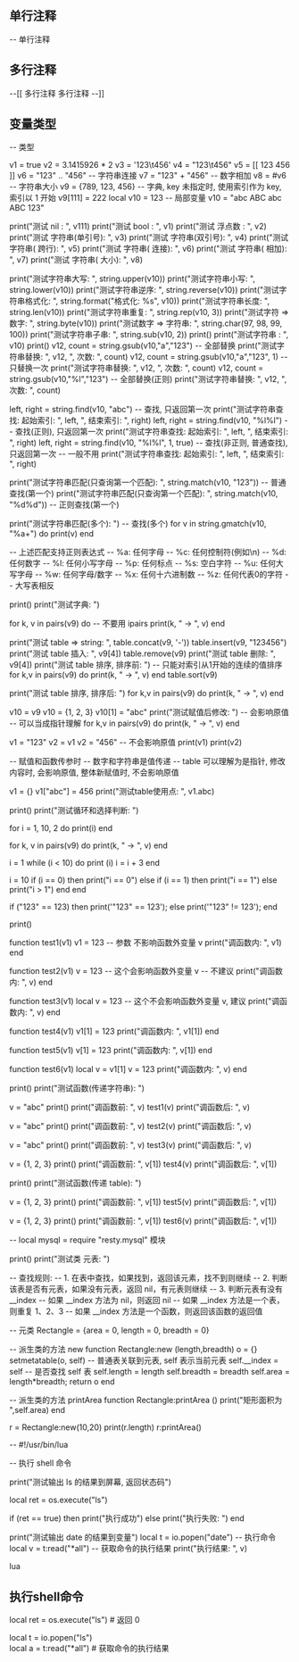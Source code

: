 
## 单行注释
-- 单行注释

## 多行注释
--[[
 多行注释
 多行注释
--]]


## 变量类型


-- 类型

v1 = true
v2 = 3.1415926 * 2
v3 = '123\t456'
v4 = "123\t456"
v5 = [[
    123
    456
]]
v6 = "123" .. "456" -- 字符串连接
v7 = "123" +  "456" -- 数字相加
v8 = #v6            -- 字符串大小
v9 = {789, 123, 456} -- 字典, key 未指定时, 使用索引作为 key, 索引以 1 开始
v9[111] = 222
local v10 = 123   -- 局部变量
v10 = "abc ABC abc ABC 123"

print("测试 nil           : ", v111)
print("测试 bool          : ", v1)
print("测试 浮点数        : ", v2)
print("测试 字符串(单引号): ", v3)
print("测试 字符串(双引号): ", v4)
print("测试 字符串(  跨行): ", v5)
print("测试 字符串(  连接): ", v6)
print("测试 字符串(  相加): ", v7)
print("测试 字符串(  大小): ", v8)

print("测试字符串大写: ", string.upper(v10))
print("测试字符串小写: ", string.lower(v10))
print("测试字符串逆序: ", string.reverse(v10))
print("测试字符串格式化: ", string.format("格式化: %s", v10))
print("测试字符串长度: ", string.len(v10))
print("测试字符串重复: ", string.rep(v10, 3))
print("测试字符 =>   数字: ", string.byte(v10))
print("测试数字 => 字符串: ", string.char(97, 98, 99, 100))
print("测试字符串子串: ", string.sub(v10, 2))
print()
print("测试字符串    : ", v10)
print()
v12, count = string.gsub(v10,"a","123") -- 全部替换
print("测试字符串替换: ", v12, ", 次数: ", count)
v12, count = string.gsub(v10,"a","123", 1) -- 只替换一次
print("测试字符串替换: ", v12, ", 次数: ", count)
v12, count = string.gsub(v10,"%l","123") -- 全部替换(正则)
print("测试字符串替换: ", v12, ", 次数: ", count)

left, right = string.find(v10, "abc") -- 查找, 只返回第一次
print("测试字符串查找: 起始索引: ", left, ", 结束索引: ", right)
left, right = string.find(v10, "%l%l") -- 查找(正则), 只返回第一次
print("测试字符串查找: 起始索引: ", left, ", 结束索引: ", right)
left, right = string.find(v10, "%l%l", 1, true) -- 查找(非正则, 普通查找), 只返回第一次 -- 一般不用
print("测试字符串查找: 起始索引: ", left, ", 结束索引: ", right)

print("测试字符串匹配(只查询第一个匹配): ", string.match(v10, "123"))  -- 普通查找(第一个)
print("测试字符串匹配(只查询第一个匹配): ", string.match(v10, "%d%d")) -- 正则查找(第一个)

print("测试字符串匹配(多个): ") -- 查找(多个)
for v in string.gmatch(v10, "%a+") do
    print(v)
end

-- 上述匹配支持正则表达式
-- %a: 任何字母
-- %c: 任何控制符(例如\n)
-- %d: 任何数字
-- %l: 任何小写字母
-- %p: 任何标点
-- %s: 空白字符
-- %u: 任何大写字母
-- %w: 任何字母/数字
-- %x: 任何十六进制数
-- %z: 任何代表0的字符
-- 大写表相反

print()
print("测试字典: ")

for k, v in pairs(v9) do -- 不要用 ipairs
    print(k, " -> ", v)
end

print("测试 table => string: ", table.concat(v9, '-'))
table.insert(v9, "123456")
print("测试 table 插入: ", v9[4])
table.remove(v9)
print("测试 table 删除: ", v9[4])
print("测试 table 排序, 排序前: ") -- 只能对索引从1开始的连续的值排序
for k,v in pairs(v9) do
    print(k, " -> ", v)
end
table.sort(v9)

print("测试 table 排序, 排序后: ")
for k,v in pairs(v9) do
    print(k, " -> ", v)
end

v10 = v9
v10 = {1, 2, 3}
v10[1] = "abc"
print("测试赋值后修改: ") -- 会影响原值 -- 可以当成指针理解
for k,v in pairs(v9) do
    print(k, " -> ", v)
end

v1 = "123"
v2 = v1
v2 = "456" -- 不会影响原值
print(v1)
print(v2)

-- 赋值和函数传参时
-- 数字和字符串是值传递
-- table 可以理解为是指针, 修改内容时, 会影响原值, 整体新赋值时, 不会影响原值

v1 = {}
v1["abc"] = 456
print("测试table使用点: ", v1.abc)

print()
print("测试循环和选择判断: ")

for i = 1, 10, 2 do
    print(i)
end

for k, v in pairs(v9) do
    print(k, " -> ", v)
end

i = 1
while (i < 10) do
    print (i)
    i = i + 3
end

i = 10
if (i == 0) then
    print("i == 0")
else if (i == 1)
    then
        print("i == 1")
    else
        print("i > 1")
    end
end

if ("123" == 123) then
    print('"123" == 123');
else
    print('"123" != 123');
end

print()

function test1(v1)
    v1 = 123 -- 参数 不影响函数外变量 v
    print("调函数内: ", v1)
end

function test2(v1)
    v = 123  -- 这个会影响函数外变量 v -- 不建议
    print("调函数内: ", v)
end

function test3(v1)
    local v = 123  -- 这个不会影响函数外变量 v, 建议
    print("调函数内: ", v)
end

function test4(v1)
    v1[1] = 123
    print("调函数内: ", v1[1])
end

function test5(v1)
    v[1] = 123
    print("调函数内: ", v[1])
end

function test6(v1)
    local v = v1[1]
    v = 123
    print("调函数内: ", v)
end

print()
print("测试函数(传递字符串): ")

v = "abc"
print()
print("调函数前: ", v)
test1(v)
print("调函数后: ", v)

v = "abc"
print()
print("调函数前: ", v)
test2(v)
print("调函数后: ", v)

v = "abc"
print()
print("调函数前: ", v)
test3(v)
print("调函数后: ", v)

v = {1, 2, 3}
print()
print("调函数前: ", v[1])
test4(v)
print("调函数后: ", v[1])

print()
print("测试函数(传递 table): ")

v = {1, 2, 3}
print()
print("调函数前: ", v[1])
test5(v)
print("调函数后: ", v[1])

v = {1, 2, 3}
print()
print("调函数前: ", v[1])
test6(v)
print("调函数后: ", v[1])

-- local mysql = require "resty.mysql"  模块

print()
print("测试类 元表: ")

-- 查找规则:
-- 1. 在表中查找，如果找到，返回该元素，找不到则继续
-- 2. 判断该表是否有元表，如果没有元表，返回 nil，有元表则继续
-- 3. 判断元表有没有 __index
--      如果 __index 方法为 nil，则返回 nil
--      如果 __index 方法是一个表，则重复 1、2、3
--      如果 __index 方法是一个函数，则返回该函数的返回值

-- 元类
Rectangle = {area = 0, length = 0, breadth = 0}

-- 派生类的方法 new
function Rectangle:new (length,breadth)
  o = {}
  setmetatable(o, self) -- 普通表关联到元表, self 表示当前元表
  self.__index = self -- 是否查找 self 表
  self.length = length
  self.breadth = breadth
  self.area = length*breadth;
  return o
end

-- 派生类的方法 printArea
function Rectangle:printArea ()
  print("矩形面积为 ",self.area)
end

r = Rectangle:new(10,20)
print(r.length)
r:printArea()

-- #!/usr/bin/lua

-- 执行 shell 命令

print("测试输出 ls 的结果到屏幕, 返回状态码")

local ret = os.execute("ls")

if (ret == true) then
    print("执行成功")
else
    print("执行失败: ")
end

print("测试输出 date 的结果到变量")
local t = io.popen("date")  -- 执行命令
local v = t:read("*all")    -- 获取命令的执行结果
print("执行结果: ", v)


lua

## 执行shell命令
local ret = os.execute("ls") # 返回 0

local t = io.popen("ls")         
local a = t:read("*all")     # 获取命令的执行结果
